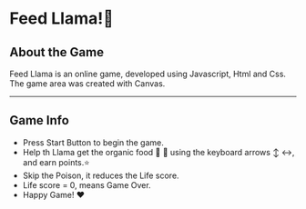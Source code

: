 # Feed Llama!🦙

## About the Game
Feed Llama is an online game, developed using Javascript, Html and Css. The game area was created with Canvas.


------------
## Game Info

- Press Start Button to begin the game.
- Help th Llama get the organic food 🥬 🥕 using the keyboard arrows ↕️ ↔️, and earn points.⭐
- Skip the Poison, it reduces the Life score. 
- Life score = 0, means Game Over.
- Happy Game! ❤️